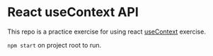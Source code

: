 # React useContext API

This repo is a practice exercise for using react [useContext](https://reactjs.org/docs/context.html) exercise.

`npm start` on project root to run.
